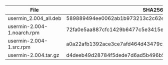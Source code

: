 | File | SHA256 Checksum |
| ---- | ------------ |
| usermin_2.004_all.deb | 589889494ee0062ab1b973213c2c62ef37655b8b1b9e06eca6269e43145182a3 |
| usermin-2.004-1.noarch.rpm | 72fa0e5aa887cfc1429b6477c5e3415e54269edab1131bd0e9b595564a2c50c7 |
| usermin-2.004-1.src.rpm | a0a22afb1392ace3ce7afd464d43479cfe0177b0aad6302ed8f2ede4a5eb5d1f |
| usermin-2.004.tar.gz | d4deeb49d28784f5dede7d6ad5b496b58e3ccfc0f9c7648c53079d5ecdd27578 |
